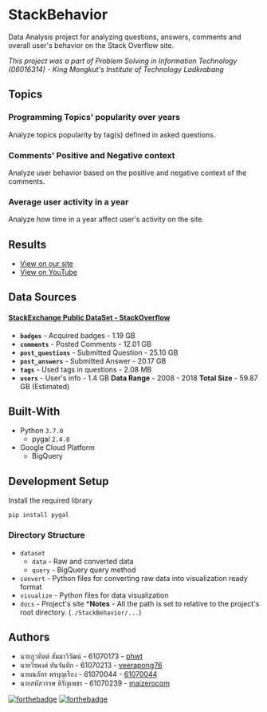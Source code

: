 # StackBehavior
Data Analysis project for analyzing questions, answers, comments and overall user's behavior on the Stack Overflow site.

*This project was a part of Problem Solving in Information Technology (06016314) - King Mongkut's Institute of Technology Ladkrabang*

## Topics
### Programming Topics' popularity over years
Analyze topics popularity by tag(s) defined in asked questions.

### Comments' Positive and Negative context
Analyze user behavior based on the positive and negative context of the comments.

### Average user activity in a year
Analyze how time in a year affect user's activity on the site.

## Results
* [View on our site](https://phwt.github.io/StackBehavior/)
* [View on YouTube](https://www.youtube.com/watch?v=0eT0Aw0En2s)

## Data Sources
#### [StackExchange Public DataSet - StackOverflow](https://archive.org/download/stackexchange)
* **`badges`** - Acquired badges  - 1.19 GB
* **`comments`** - Posted Comments - 12.01 GB
* **`post_questions`** - Submitted Question - 25.10 GB
* **`post_answers`** - Submitted Answer - 20.17 GB
* **`tags`** - Used tags in questions - 2.08 MB
* **`users`** - User's info - 1.4 GB
**Data Range** - 2008 - 2018
**Total Size** - 59.87 GB (Estimated)

## Built-With
* Python `3.7.0`
    * pygal `2.4.0`
* Google Cloud Platform
    * BigQuery
    
## Development Setup
Install the required library

    pip install pygal
    
### Directory Structure
* `dataset`
  * `data` - Raw and converted data
  * `query` - BigQuery query method
* `convert` - Python files for converting raw data into visualization ready format
* `visualize` - Python files for data visualization
* `docs` - Project's site
\***Notes** - All the path is set to relative to the project's root directory. (`./StackBehavior/...`)

## Authors
* นายภูวทิตต์ สัมมาวิวัฒน์ - 61070173 - [phwt](https://github.com/phwt)
* นายวีรพงศ์ ทันจันทึก - 61070213 - [veerapong76](https://github.com/veerapong76)
* นายณภัทร พรบุญเรือง - 61070044 - [61070044](https://github.com/61070044)
* นายสหัสวรรษ หิรัญเพชร - 61070239 - [maizerocom](https://github.com/maizerocom)

[![forthebadge](https://forthebadge.com/images/badges/made-with-python.svg)](https://forthebadge.com)
[![forthebadge](https://forthebadge.com/images/badges/built-with-love.svg)](https://forthebadge.com) 

